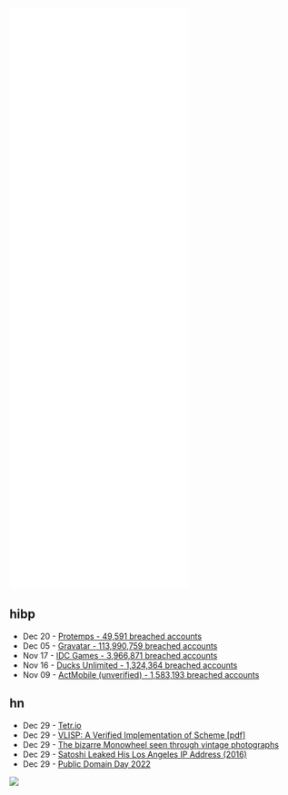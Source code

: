 ![Metrics](https://raw.githubusercontent.com/phixion/phixion/master/metrics.svg)

## hibp

<!--
for https://github.com/phixion/phixion/blob/main/.github/workflows/feeds.yml
-->
<!--START_SECTION:haveibeenpwnd-->
- Dec 20 - [Protemps - 49,591 breached accounts](https://haveibeenpwned.com/PwnedWebsites#Protemps)
- Dec 05 - [Gravatar - 113,990,759 breached accounts](https://haveibeenpwned.com/PwnedWebsites#Gravatar)
- Nov 17 - [IDC Games - 3,966,871 breached accounts](https://haveibeenpwned.com/PwnedWebsites#IDCGames)
- Nov 16 - [Ducks Unlimited - 1,324,364 breached accounts](https://haveibeenpwned.com/PwnedWebsites#DucksUnlimited)
- Nov 09 - [ActMobile (unverified) - 1,583,193 breached accounts](https://haveibeenpwned.com/PwnedWebsites#ActMobile)
<!--END_SECTION:haveibeenpwnd-->

## hn

<!--
for https://github.com/phixion/phixion/blob/main/.github/workflows/feeds.yml
-->
<!--START_SECTION:hn-->
- Dec 29 - [Tetr.io](https://tetr.io/)
- Dec 29 - [VLISP: A Verified Implementation of Scheme [pdf]](http://mirror.informatimago.com/scheme/repository.readscheme.org/ftp/papers/vlisp-lasc/vlisp.pdf)
- Dec 29 - [The bizarre Monowheel seen through vintage photographs](https://rarehistoricalphotos.com/monowheel-historical-photos/)
- Dec 29 - [Satoshi Leaked His Los Angeles IP Address (2016)](https://whoissatoshi.wordpress.com/2016/02/20/satoshi-in-california/)
- Dec 29 - [Public Domain Day 2022](https://web.law.duke.edu/cspd/publicdomainday/2022/)
<!--END_SECTION:hn-->

<!--
for https://yhype.me
-->
![](https://hit.yhype.me/github/profile?user_id=13013670)
